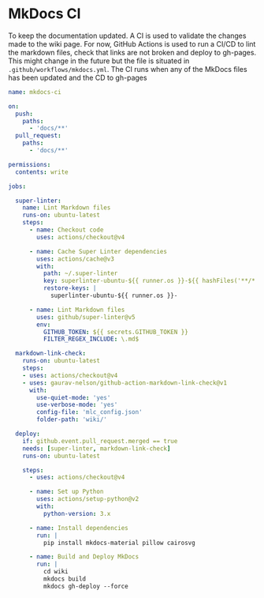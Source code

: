 # MkDocs CI

To keep the documentation updated. A CI is used to validate the changes made to the wiki page. For now, GitHub Actions is used to run a CI/CD to lint the markdown files, check that links are not broken and deploy to gh-pages. This might change in the future but the file is situated in `.github/workflows/mkdocs.yml`.
The CI runs when any of the MkDocs files has been updated and the CD to gh-pages

```yaml
name: mkdocs-ci

on:
  push:
    paths:
      - 'docs/**'
  pull_request:
    paths:
      - 'docs/**'

permissions:
  contents: write

jobs:

  super-linter:
    name: Lint Markdown files
    runs-on: ubuntu-latest
    steps:
      - name: Checkout code
        uses: actions/checkout@v4

      - name: Cache Super Linter dependencies
        uses: actions/cache@v3
        with:
          path: ~/.super-linter
          key: superlinter-ubuntu-${{ runner.os }}-${{ hashFiles('**/*.md') }}
          restore-keys: |
            superlinter-ubuntu-${{ runner.os }}-

      - name: Lint Markdown files
        uses: github/super-linter@v5
        env:
          GITHUB_TOKEN: ${{ secrets.GITHUB_TOKEN }}
          FILTER_REGEX_INCLUDE: \.md$

  markdown-link-check:
    runs-on: ubuntu-latest
    steps:
    - uses: actions/checkout@v4
    - uses: gaurav-nelson/github-action-markdown-link-check@v1
      with:
        use-quiet-mode: 'yes'
        use-verbose-mode: 'yes'
        config-file: 'mlc_config.json'
        folder-path: 'wiki/'

  deploy:
    if: github.event.pull_request.merged == true
    needs: [super-linter, markdown-link-check] 
    runs-on: ubuntu-latest

    steps:
      - uses: actions/checkout@v4

      - name: Set up Python
        uses: actions/setup-python@v2
        with:
          python-version: 3.x

      - name: Install dependencies
        run: |
          pip install mkdocs-material pillow cairosvg

      - name: Build and Deploy MkDocs
        run: |
          cd wiki
          mkdocs build
          mkdocs gh-deploy --force

```
